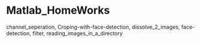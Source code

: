 # Matlab_HomeWorks
channel_seperation, Croping-with-face-detection, dissolve_2_images, face-detection, filter, reading_images_in_a_directory
